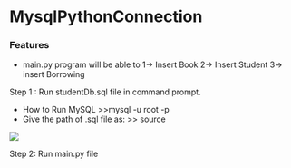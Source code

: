 
# MysqlPythonConnection


### Features

- main.py program will be able to 
	 1-> Insert Book
	 2-> Insert Student
	 3-> insert Borrowing

Step 1 : Run studentDb.sql file in command prompt.
- How to Run MySQL 
	 	 >>mysql -u root -p
- Give the path of .sql file as:
		>> source <sql Path.sql>
		
![](https://pandao.github.io/editor.md/examples/images/4.jpg)

Step 2: Run main.py file

